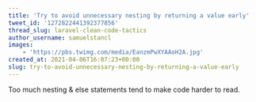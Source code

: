 ```yaml
---
title: 'Try to avoid unnecessary nesting by returning a value early'
tweet_id: '1272822441392377856'
thread_slug: laravel-clean-code-tactics
author_username: samuelstancl
images:
    - 'https://pbs.twimg.com/media/EanzmPwXYAAoH2A.jpg'
created_at: 2021-04-06T16:07:23+00:00
slug: try-to-avoid-unnecessary-nesting-by-returning-a-value-early
---
```


Too much nesting &amp; else statements tend to make code harder to read.